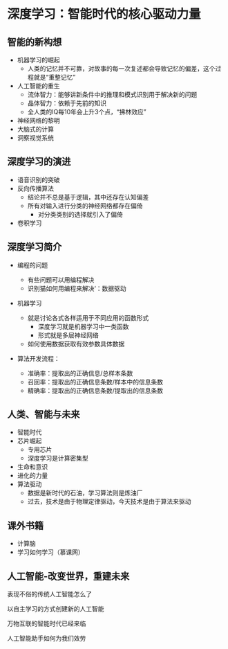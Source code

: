 # 深度学习：智能时代的核心驱动力量



## 智能的新构想

- 机器学习的崛起
  - 人类的记忆并不可靠，对故事的每一次复述都会导致记忆的偏差，这个过程就是“重整记忆”
- 人工智能的重生
  - 流体智力：能够讲新条件中的推理和模式识别用于解决新的问题
  - 晶体智力：依赖于先前的知识
  - 全人类的IQ每10年会上升3个点，“拂林效应”
- 神经网络的黎明
- 大脑式的计算
- 洞察视觉系统



## 深度学习的演进

- 语音识别的突破
- 反向传播算法
  - 结论并不总是基于逻辑，其中还存在认知偏差
  - 所有对输入进行分类的神经网络都存在偏倚
    - 对分类类别的选择就引入了偏倚
- 卷积学习



## 深度学习简介

- 编程的问题
  - 有些问题可以用编程解决
  - 识别猫如何用编程来解决‘：数据驱动
- 机器学习
  - 就是讨论各式各样适用于不同应用的函数形式
    - 深度学习就是机器学习中一类函数
    - 形式就是多层神经网络
  - 如何使用数据获取有效参数具体数据

- 算法开发流程：
  - 准确率：提取出的正确信息/总样本条数
  - 召回率：提取出的正确信息条数/样本中的信息条数
  - 精确率：提取出的正确信息条数/提取出的信息条数





## 人类、智能与未来

- 智能时代
- 芯片崛起
  - 专用芯片
  - 深度学习是计算密集型
- 生命和意识
- 进化的力量
- 算法驱动
  - 数据是新时代的石油，学习算法则是炼油厂
  - 过去，技术是由于物理定律驱动，今天技术是由于算法来驱动



## 课外书籍

- 计算脑
- 学习如何学习（慕课网）



## 人工智能-改变世界，重建未来

 表现不俗的传统人工智能怎么了

以自主学习的方式创建新的人工智能

万物互联的智能时代已经来临

人工智能助手如何为我们效劳

















